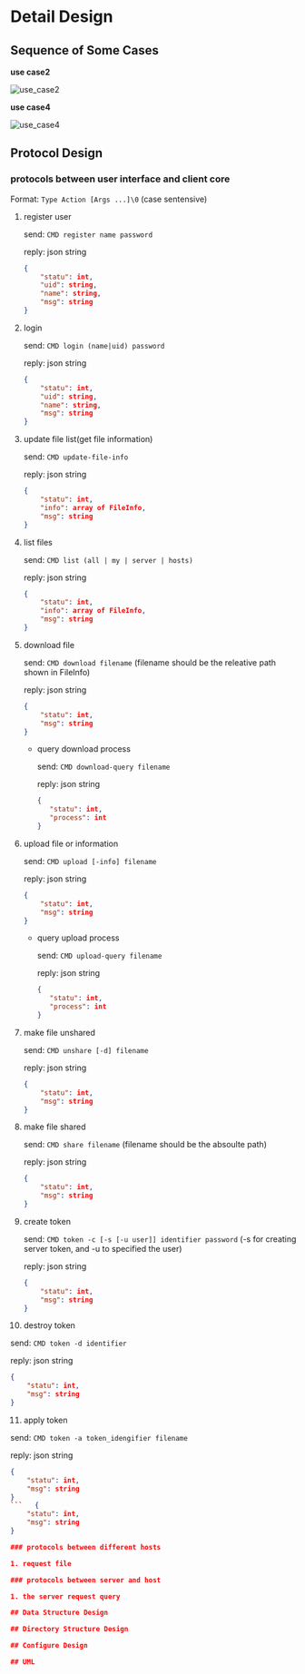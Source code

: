 # Detail Design

## Sequence of Some Cases

**use case2**

![use_case2](image/detail_design/seq_case2.svg)

**use case4**

![use_case4](image/detail_design/seq_case4.svg)

## Protocol Design

### protocols between user interface and client core

Format: `Type Action [Args ...]\0` (case sentensive)

1. register user

   send:  `CMD register name password`

   reply: json string

   ```json
   {
       "statu": int,
       "uid": string,
       "name": string,
       "msg": string
   }
   ```

2. login

   send: `CMD login (name|uid) password`

   reply: json string

   ```json
   {
       "statu": int,
       "uid": string,
       "name": string,
       "msg": string
   }
   ```

3. update file list(get file information)

   send: `CMD update-file-info`

   reply: json string

   ```json
   {
       "statu": int,
       "info": array of FileInfo,
       "msg": string
   }
   ```

4. list files

   send: `CMD list (all | my | server | hosts)`

   reply: json string

   ```json
   {
       "statu": int,
       "info": array of FileInfo,
       "msg": string
   }
   ```

5. download file

   send: `CMD download filename` (filename should be the releative path shown in FileInfo)

   reply: json string

   ```json
   {
       "statu": int,
       "msg": string
   }
   ```

   - query download process

     send: `CMD download-query filename`

     reply: json string

     ```json
     {
        "statu": int,
        "process": int
     }
     ```

6. upload file or information

   send: `CMD upload [-info] filename`

   reply: json string

   ```json
   {
       "statu": int,
       "msg": string
   }
   ```

   - query upload process

     send: `CMD upload-query filename`

     reply: json string

     ```json
     {
        "statu": int,
        "process": int
     }
     ```

7. make file unshared

   send: `CMD unshare [-d] filename`

   reply: json string

   ```json
   {
       "statu": int,
       "msg": string
   }
   ```

8. make file shared

   send: `CMD share filename` (filename should be the absoulte path)

   reply: json string

   ```json
   {
       "statu": int,
       "msg": string
   }
   ```

9. create token
    
   send: `CMD token -c [-s [-u user]] identifier password` (-s for creating server token, and -u to specified the user)

   reply: json string

   ```json
   {
       "statu": int,
       "msg": string
   }
   ```

10. destroy token
    
   send: `CMD token -d identifier`

   reply: json string

   ```json
   {
       "statu": int,
       "msg": string
   }
   ```

11. apply token
    
   send: `CMD token -a token_idengifier filename`

   reply: json string

   ```json
   {
       "statu": int,
       "msg": string
   }
   ```   {
       "statu": int,
       "msg": string
   }

### protocols between different hosts

1. request file

### protocols between server and host

1. the server request query

## Data Structure Design

## Directory Structure Design

## Configure Design

## UML
